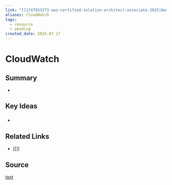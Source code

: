 ```yaml
---
link: "[[1747853373-aws-certified-solution-architect-associate-2025|Aws Certified Solution Architect Associate 2025]]"
aliases: CloudWatch
tags:
  - resource
  - pending
created_date: 2025-07-17
---
```

# CloudWatch
## Summary
- 
## Key Ideas
### 
- 
## Related Links
- [[]]
## Source
[text](url) 
